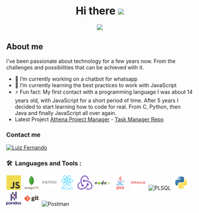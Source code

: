 <h1 align="center">Hi there <img src="https://media.giphy.com/media/hvRJCLFzcasrR4ia7z/giphy.gif" width="40"></h1>

<div id="header" align="center">
  <img src="https://media3.giphy.com/media/dxn6fRlTIShoeBr69N/giphy.gif" width="100"/>
</div>

## About me
I've been passionate about technology for a few years now. From the challenges and possibilities that can be achieved with it.

- 🔭 I’m currently working on a chatbot for whatsapp
- 🌱 I’m currently learning the best practices to work with JavaScript
- ⚡ Fun fact: My first contact with a programming language I was about 14 years old, with JavaScript for a short period of time. After 5 years I decided to start learning how to code for real. From C, Python, then Java and finally JavaScript all over again.
- Latest Project <a href="https://athena-project-manager.vercel.app/login">Athena Project Manager</a> - <a href="https://github.com/Luizfernando5212/task-manager">Task Manager Repo</a>

### Contact me
<div id="badges">
  <a href="https://www.linkedin.com/in/luiz-oliveira-037470213/" target="_blank"> 
    <img src="https://img.shields.io/badge/linkedIn-blue?logo=linkedin&logoColor=white" alt="Luiz Fernando"/>
  </a>
</div>

### 🛠 &nbsp;Languages and Tools :
<p>
  <img src="https://github.com/devicons/devicon/blob/master/icons/javascript/javascript-original.svg" title="JS" alt="JS" width="40" height="40"/>&nbsp;
  <img src="https://github.com/devicons/devicon/blob/master/icons/mongodb/mongodb-original-wordmark.svg" title="MongoDb" alt="MongoDb" width="40" height="40"/>&nbsp;
  <img src="https://github.com/devicons/devicon/blob/master/icons/express/express-original-wordmark.svg" title="Express" alt="Express" width="40" height="40"/>&nbsp;
  <img src="https://github.com/devicons/devicon/blob/master/icons/react/react-original-wordmark.svg" title="React" alt="React" width="40" height="40"/>&nbsp;
  <img src="https://github.com/devicons/devicon/blob/master/icons/redux/redux-original.svg" title="Redux" alt="Redux" width="40" height="40"/>&nbsp;
  <img src="https://github.com/devicons/devicon/blob/master/icons/nodejs/nodejs-original-wordmark.svg" title="Nodejs" alt="Nodejs" width="40" height="40"/>&nbsp;
  <img src="https://github.com/devicons/devicon/blob/master/icons/java/java-original-wordmark.svg" title="Java" alt="Java" width="40" height="40"/>&nbsp
  <img src="https://github.com/devicons/devicon/blob/master/icons/oracle/oracle-original.svg" title="OracleDb" alt="OracleDb" width="40" height="40"/>&nbsp
  <img src="https://img.shields.io/badge/PLSQL-F80000?style=for-the-badge&logo=oracle&logoColor=black" title="PLSQL" alt="PLSQL"/>&nbsp
  <img src="https://github.com/devicons/devicon/blob/master/icons/python/python-original.svg" title="Python" alt="Python" width="40" height="40"/>&nbsp
  <img src="https://github.com/devicons/devicon/blob/master/icons/pandas/pandas-original-wordmark.svg" title="Pandas" alt="Pandas" width="40" height="40"/>&nbsp
  <img src="https://github.com/devicons/devicon/blob/master/icons/git/git-original-wordmark.svg" title="Git" alt="Git" width="40" height="40"/>&nbsp
  <img src="https://www.vectorlogo.zone/logos/getpostman/getpostman-icon.svg" title="Postman" alt="Postman" width="40" height="40"/>&nbsp
  
</p>

<!--
**Luizfernando5212/Luizfernando5212** is a ✨ _special_ ✨ repository because its `README.md` (this file) appears on your GitHub profile.

Here are some ideas to get you started:

- 🔭 I’m currently working on ...
- 🌱 I’m currently learning ...
- 👯 I’m looking to collaborate on ...
- 🤔 I’m looking for help with ...
- 💬 Ask me about ...
- 📫 How to reach me: ...
- 😄 Pronouns: ...
- ⚡ Fun fact: ...
-->
